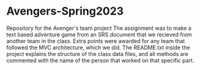 # Avengers-Spring2023
Repository for the Avenger's team project
The assignment was to make a text based adventure game from an SRS document that we recieved from another team in the class.  Extra points were awarded for
any team that followed the MVC architecture, which we did.  The README.txt inside the project explains the structure of the class data files, and all methods
are commented with the name of the person that worked on that specific part.
